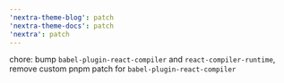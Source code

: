 ```yaml
---
'nextra-theme-blog': patch
'nextra-theme-docs': patch
'nextra': patch
---
```


chore: bump `babel-plugin-react-compiler` and `react-compiler-runtime`, remove custom pnpm patch for `babel-plugin-react-compiler`
